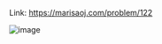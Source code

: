 Link: https://marisaoj.com/problem/122

![image](https://github.com/user-attachments/assets/0ae6feda-7f85-4b59-bcb8-ab988e7c5a9a)
